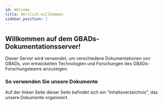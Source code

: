 ```yaml
---
id: Welcome
title: Herzlich willkommen
sidebar_position: 1
---
```



<h2>Willkommen auf dem GBADs-Dokumentationsserver!</h2>

<p>Dieser Server wird verwendet, um verschiedene Dokumentationen von GBADs, von entwickelten Technologien und Forschungen des GBADs-Forschungsteams anzuzeigen.</p>

<h3>So verwenden Sie unsere Dokumente</h3>

<p>Auf der linken Seite dieser Seite befindet sich ein "Inhaltsverzeichnis", das unsere Dokumente organisiert.</p>

